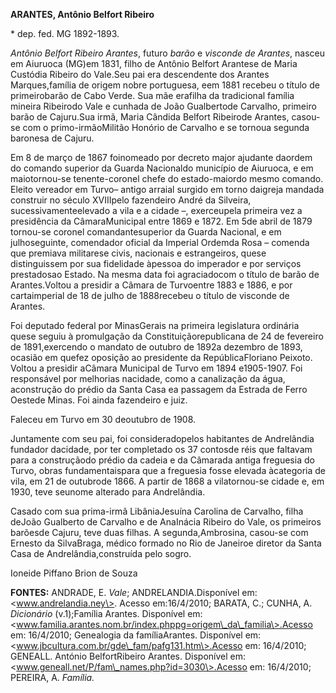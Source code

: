 **ARANTES, Antônio Belfort Ribeiro**

\* dep. fed. MG 1892-1893.

*Antônio Belfort Ribeiro Arantes*, futuro *barão* e *visconde de
Arantes*, nasceu em Aiuruoca (MG)em 1831, filho de Antônio Belfort
Arantese de Maria Custódia Ribeiro do Vale.Seu pai era descendente dos
Arantes Marques,família de origem nobre portuguesa, eem 1881 recebeu o
título de primeirobarão de Cabo Verde. Sua mãe erafilha da tradicional
família mineira Ribeirodo Vale e cunhada de João Gualbertode Carvalho,
primeiro barão de Cajuru.Sua irmã, Maria Cândida Belfort Ribeirode
Arantes, casou-se com o primo-irmãoMilitão Honório de Carvalho e se
tornoua segunda baronesa de Cajuru.

Em 8 de março de 1867 foinomeado por decreto major ajudante daordem do
comando superior da Guarda Nacionaldo município de Aiuruoca, e em
maiotornou-se tenente-coronel chefe do estado-maiordo mesmo comando.
Eleito vereador em Turvo– antigo arraial surgido em torno daigreja
mandada construir no século XVIIIpelo fazendeiro André da Silveira,
sucessivamenteelevado a vila e a cidade –, exerceupela primeira vez a
presidência da CâmaraMunicipal entre 1869 e 1872. Em 5de abril de 1879
tornou-se coronel comandantesuperior da Guarda Nacional, e em
julhoseguinte, comendador oficial da Imperial Ordemda Rosa – comenda que
premiava militarese civis, nacionais e estrangeiros, quese distinguissem
por sua fidelidade àpessoa do imperador e por serviços prestadosao
Estado. Na mesma data foi agraciadocom o título de barão de
Arantes.Voltou a presidir a Câmara de Turvoentre 1883 e 1886, e por
cartaimperial de 18 de julho de 1888recebeu o título de visconde de
Arantes.

Foi deputado federal por MinasGerais na primeira legislatura ordinária
quese seguiu à promulgação da Constituiçãorepublicana de 24 de fevereiro
de 1891,exercendo o mandato de outubro de 1892a dezembro de 1893,
ocasião em quefez oposição ao presidente da RepúblicaFloriano Peixoto.
Voltou a presidir aCâmara Municipal de Turvo em 1894 e1905-1907. Foi
responsável por melhorias nacidade, como a canalização da água,
aconstrução do prédio da Santa Casa ea passagem da Estrada de Ferro
Oestede Minas. Foi ainda fazendeiro e juiz.

Faleceu em Turvo em 30 deoutubro de 1908.

Juntamente com seu pai, foi consideradopelos habitantes de Andrelândia
fundador dacidade, por ter completado os 37 contosde réis que faltavam
para a construçãodo prédio da cadeia e da Câmarada antiga freguesia do
Turvo, obras fundamentaispara que a freguesia fosse elevada àcategoria
de vila, em 21 de outubrode 1866. A partir de 1868 a vilatornou-se
cidade e, em 1930, teve seunome alterado para Andrelândia.

Casado com sua prima-irmã LibâniaJesuína Carolina de Carvalho, filha
deJoão Gualberto de Carvalho e de AnaInácia Ribeiro do Vale, os
primeiros barõesde Cajuru, teve duas filhas. A segunda,Ambrosina,
casou-se com Ernesto da SilvaBraga, médico formado no Rio de Janeiroe
diretor da Santa Casa de Andrelândia,construída pelo sogro.

Ioneide Piffano Brion de Souza

**FONTES:** ANDRADE, E. *Vale*; ANDRELANDIA.Disponível em:
\<www.andrelandia.ney\>. Acesso em:16/4/2010; BARATA, C.; CUNHA, A.
*Dicionário* (v.1);Família Arantes. Disponível em:
\<www.familia.arantes.nom.br/index.phppg=origem\_da\_familia\>.Acesso
em: 16/4/2010; Genealogia da famíliaArantes. Disponível em:
\<www.jbcultura.com.br/gde\_fam/pafg131.htm\>.Acesso em: 16/4/2010;
GENEALL. António BelfortRibeiro Arantes. Disponível em:
\<www.geneall.net/P/fam\_names.php?id=3030\>.Acesso em: 16/4/2010;
PEREIRA, A. *Família.*
